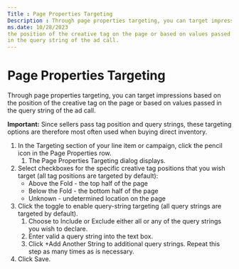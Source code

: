 ```yaml
---
Title : Page Properties Targeting
Description : Through page properties targeting, you can target impressions based on
ms.date: 10/28/2023
the position of the creative tag on the page or based on values passed
in the query string of the ad call.
---
```



# Page Properties Targeting



Through page properties targeting, you can target impressions based on
the position of the creative tag on the page or based on values passed
in the query string of the ad call.



<b>Important:</b> Since sellers pass tag
position and query strings, these targeting options are therefore most
often used when buying direct inventory.



1.  In the Targeting section of your
    line item or campaign, click the pencil icon
    in the Page Properties row.
    1.  The Page Properties Targeting
        dialog displays.
2.  Select checkboxes for the specific creative tag positions that you
    wish target (all tag positions are targeted by default):
    - Above the Fold - the top half of
      the page
    - Below the Fold - the bottom half
      of the page
    - Unknown - undetermined location
      on the page
3.  Click the toggle to enable query-string targeting (all query strings
    are targeted by default).
    1.  Choose to Include or
        Exclude either
        all or
        any of the query strings you
        wish to declare.
    2.  Enter valid a query string into the text box.
    3.  Click +Add Another String to
        additional query strings. Repeat this step as many times as is
        necessary.
4.  Click Save.




